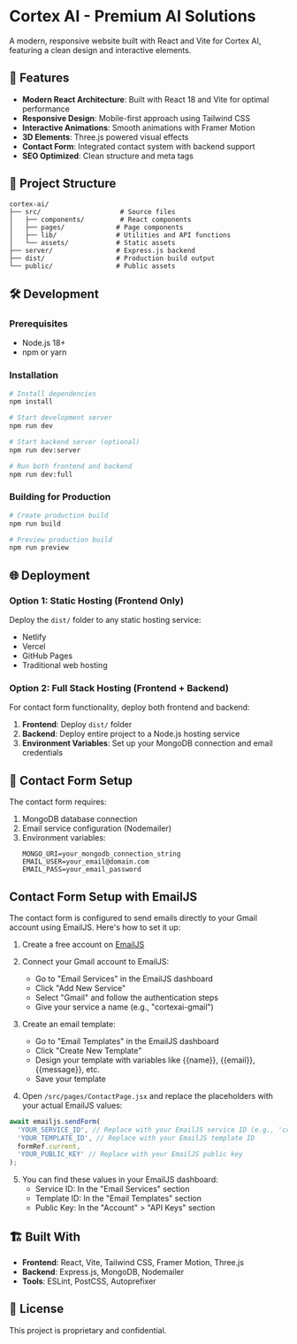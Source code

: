 # Cortex AI - Premium AI Solutions

A modern, responsive website built with React and Vite for Cortex AI, featuring a clean design and interactive elements.

## 🚀 Features

- **Modern React Architecture**: Built with React 18 and Vite for optimal performance
- **Responsive Design**: Mobile-first approach using Tailwind CSS
- **Interactive Animations**: Smooth animations with Framer Motion
- **3D Elements**: Three.js powered visual effects
- **Contact Form**: Integrated contact system with backend support
- **SEO Optimized**: Clean structure and meta tags

## 📁 Project Structure

```
cortex-ai/
├── src/                    # Source files
│   ├── components/         # React components
│   ├── pages/             # Page components
│   ├── lib/               # Utilities and API functions
│   └── assets/            # Static assets
├── server/                # Express.js backend
├── dist/                  # Production build output
└── public/                # Public assets
```

## 🛠️ Development

### Prerequisites
- Node.js 18+
- npm or yarn

### Installation
```bash
# Install dependencies
npm install

# Start development server
npm run dev

# Start backend server (optional)
npm run dev:server

# Run both frontend and backend
npm run dev:full
```

### Building for Production
```bash
# Create production build
npm run build

# Preview production build
npm run preview
```

## 🌐 Deployment

### Option 1: Static Hosting (Frontend Only)
Deploy the `dist/` folder to any static hosting service:
- Netlify
- Vercel
- GitHub Pages
- Traditional web hosting

### Option 2: Full Stack Hosting (Frontend + Backend)
For contact form functionality, deploy both frontend and backend:

1. **Frontend**: Deploy `dist/` folder
2. **Backend**: Deploy entire project to a Node.js hosting service
3. **Environment Variables**: Set up your MongoDB connection and email credentials

## 📧 Contact Form Setup

The contact form requires:
1. MongoDB database connection
2. Email service configuration (Nodemailer)
3. Environment variables:
   ```
   MONGO_URI=your_mongodb_connection_string
   EMAIL_USER=your_email@domain.com
   EMAIL_PASS=your_email_password
   ```

## Contact Form Setup with EmailJS

The contact form is configured to send emails directly to your Gmail account using EmailJS. Here's how to set it up:

1. Create a free account on [EmailJS](https://www.emailjs.com/)
2. Connect your Gmail account to EmailJS:
   - Go to "Email Services" in the EmailJS dashboard
   - Click "Add New Service"
   - Select "Gmail" and follow the authentication steps
   - Give your service a name (e.g., "cortexai-gmail")

3. Create an email template:
   - Go to "Email Templates" in the EmailJS dashboard
   - Click "Create New Template"
   - Design your template with variables like {{name}}, {{email}}, {{message}}, etc.
   - Save your template

4. Open `/src/pages/ContactPage.jsx` and replace the placeholders with your actual EmailJS values:

```jsx
await emailjs.sendForm(
  'YOUR_SERVICE_ID', // Replace with your EmailJS service ID (e.g., 'cortexai-gmail')
  'YOUR_TEMPLATE_ID', // Replace with your EmailJS template ID
  formRef.current,
  'YOUR_PUBLIC_KEY' // Replace with your EmailJS public key
);
```

5. You can find these values in your EmailJS dashboard:
   - Service ID: In the "Email Services" section
   - Template ID: In the "Email Templates" section
   - Public Key: In the "Account" > "API Keys" section

## 🏗️ Built With

- **Frontend**: React, Vite, Tailwind CSS, Framer Motion, Three.js
- **Backend**: Express.js, MongoDB, Nodemailer
- **Tools**: ESLint, PostCSS, Autoprefixer

## 📄 License

This project is proprietary and confidential. 